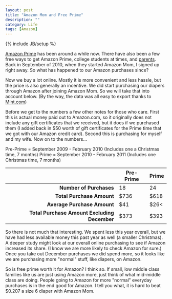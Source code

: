 ```yaml
---
layout: post
title: "Amazon Mom and Free Prime"
description: ""
category: Life
tags: [Amazon]
---
```

{% include JB/setup %}

[Amazon Prime](http://www.amazon.com/gp/prime?tag=browsetheriver-20) has been around a while now. There have also been a few free ways to get Amazon Prime, college students at times, and [parents](http://www.amazon.com/gp/mom/signup/welcome?tag=browsetheriver-20). Back in September of 2010, when they started Amazon Mom, I signed up right away. So what has happened to our Amazon purchases since?

Now we buy a lot online. Mostly it is more convenient and less hassle, but the price is also generally an incentive. We did start purchasing our diapers through Amazon after joining Amazon Mom. So we will take that into account below. (By the way, the data was all easy to export thanks to [Mint.com](http://www.mint.com))

Before we get to the numbers a few other notes for those who care. First this is actual money paid out to Amazon.com, so it originally does not include any gift certificates that we received, but it does if we purchased them (I added back in $50 worth of gift certificates for the Prime time that we got with our Amazon credit card). Second this is purchasing for myself and my wife. Now on to the numbers...

Pre-Prime = September 2009 - February 2010 (Includes one a Christmas time, 7 months)
Prime = September 2010 - February 2011 (Includes one Christmas time, 7 months)

| | Pre-Prime | Prime 
| ---: | --- | ---
| **Number of Purchases** | 18 | 24
| **Total Purchase Amount** | $736 | $618
| **Average Purchase Amount** | $41 | $26<
| **Total Purchase Amount Excluding December** | $373 | $393

So there is not much that interesting. We spent less this year overall, but we have had less available money this past year as well (a smaller Christmas). A deeper study might look at our overall online purchasing to see if Amazon increased its share. (I know we are more likely to check Amazon for sure.) Once you take out December purchases we did spend more, so it looks like we are purchasing more "normal" stuff, like diapers, on Amazon.

So is free prime worth it for Amazon? I think so. If small, low middle class families like us are just using Amazon more, just think of what mid-middle class are doing.  People going to Amazon for more "normal" everyday purchases is in the end good for Amazon.  I tell you what, it is hard to beat $0.207 a size 6 diaper with Amazon Mom. 